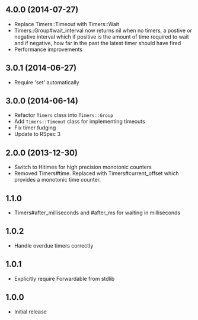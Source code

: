 4.0.0 (2014-07-27)
------------------
* Replace Timers::Timeout with Timers::Wait
* Timers::Group#wait_interval now returns nil when no timers, a postive or
  negative interval which if positive is the amount of time required to wait
  and if negative, how far in the past the latest timer should have fired
* Performance improvements

3.0.1 (2014-06-27)
------------------
* Require 'set' automatically

3.0.0 (2014-06-14)
------------------
* Refactor `Timers` class into `Timers::Group`
* Add `Timers::Timeout` class for implementing timeouts
* Fix timer fudging
* Update to RSpec 3

2.0.0 (2013-12-30)
------------------
* Switch to Hitimes for high precision monotonic counters
* Removed Timers#time. Replaced with Timers#current_offset which provides a
  monotonic time counter.

1.1.0
-----
* Timers#after_milliseconds and #after_ms for waiting in milliseconds

1.0.2
-----
* Handle overdue timers correctly

1.0.1
-----
* Explicitly require Forwardable from stdlib

1.0.0
-----
* Initial release
